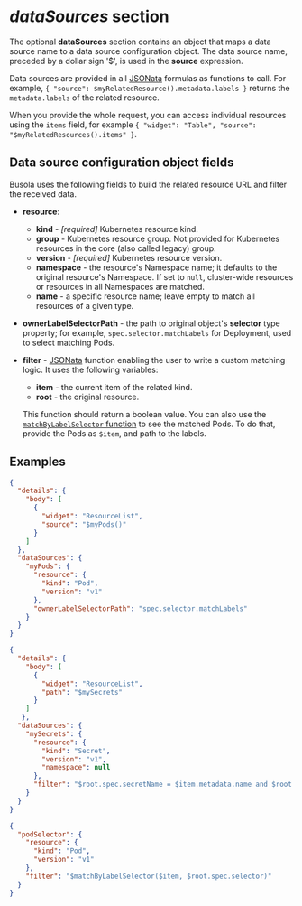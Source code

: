 # _dataSources_ section

The optional **dataSources** section contains an object that maps a data source name to a data source configuration object. The data source name, preceded by a dollar sign '\$', is used in the **source** expression.

Data sources are provided in all [JSONata](https://docs.jsonata.org/overview.html) formulas as functions to call. For example, `{ "source": $myRelatedResource().metadata.labels }` returns the `metadata.labels` of the related resource.

When you provide the whole request, you can access individual resources using the `items` field, for example `{ "widget": "Table", "source": "$myRelatedResources().items" }`.

## Data source configuration object fields

Busola uses the following fields to build the related resource URL and filter the received data.

- **resource**:
  - **kind** - _[required]_ Kubernetes resource kind.
  - **group** - Kubernetes resource group. Not provided for Kubernetes resources in the core (also called legacy) group.
  - **version** - _[required]_ Kubernetes resource version.
  - **namespace** - the resource's Namespace name; it defaults to the original resource's Namespace. If set to `null`, cluster-wide resources or resources in all Namespaces are matched.
  - **name** - a specific resource name; leave empty to match all resources of a given type.
- **ownerLabelSelectorPath** - the path to original object's **selector** type property; for example, `spec.selector.matchLabels` for Deployment, used to select matching Pods.
- **filter** - [JSONata](https://docs.jsonata.org/overview.html) function enabling the user to write a custom matching logic. It uses the following variables:

  - **item** - the current item of the related kind.
  - **root** - the original resource.

  This function should return a boolean value.
  You can also use the [`matchByLabelSelector` function](jsonata.md#matchbylabelselectoritem-selectorpath) to see the matched Pods. To do that, provide the Pods as `$item`, and path to the labels.

## Examples

```json
{
  "details": {
    "body": [
      {
        "widget": "ResourceList",
        "source": "$myPods()"
      }
    ]
  },
  "dataSources": {
    "myPods": {
      "resource": {
        "kind": "Pod",
        "version": "v1"
      },
      "ownerLabelSelectorPath": "spec.selector.matchLabels"
    }
  }
}
```

```json
{
  "details": {
    "body": [
      {
        "widget": "ResourceList",
        "path": "$mySecrets"
      }
    ]
   },
  "dataSources": {
    "mySecrets": {
      "resource": {
        "kind": "Secret",
        "version": "v1",
        "namespace": null
      },
      "filter": "$root.spec.secretName = $item.metadata.name and $root.metadata.namespace = $item.metadata.namespace"
    }
  }
}
```

```json
{
  "podSelector": {
    "resource": {
      "kind": "Pod",
      "version": "v1"
    },
    "filter": "$matchByLabelSelector($item, $root.spec.selector)"
  }
}
```
